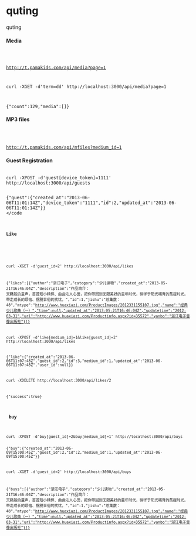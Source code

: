 quting
======

quting

<h4>Media</h4>
<code>

http://t.pamakids.com/api/media?page=1


curl -XGET  -d'term=dd' http://localhost:3000/api/media?page=1

{"count":129,"media":[]}
</code>

<h4>MP3 files</h4>
<code>

http://t.pamakids.com/api/mfiles?medium_id=1
</code>

<h4>Guest Registration</h4>

<code>
curl -XPOST -d'guest[device_token]=1111' http://localhost:3000/api/guests

{"guest":{"created_at":"2013-06-06T11:01:14Z","device_token":"1111","id":2,"updated_at":"2013-06-06T11:01:14Z"}}
</code

<h4>Like</h4>

<code>

curl -XGET -d'guest_id=2' http://localhost:3000/api/likes

{"likes":[{"author":"浙江电子","category":"少儿读物","created_at":"2013-05-21T16:46:04Z","description":"作品简介： 天籁般的童声，首首短小精悍、曲曲沁人心田，把你带回到无限美好的童年时代，徜徉于阳光哺育的孩提时光。带走成长的烦恼、摆脱世俗的扰忧。","id":1,"jishu":"总集数：48","mtype":"http://www.huaxiazi.com/ProductImages/2012331155107.jpg","name":"经典少儿歌曲（一）","time":null,"updated_at":"2013-05-21T16:46:04Z","updatetime":"2012-03-31","url":"http://www.huaxiazi.com/Productinfo.aspx?id=35572","yanbo":"浙江电子音像出版社"}]}

 curl -XPOST -d'like[medium_id]=1&like[guest_id]=2' http://localhost:3000/api/likes

 {"like":{"created_at":"2013-06-06T11:07:48Z","guest_id":2,"id":3,"medium_id":1,"updated_at":"2013-06-06T11:07:48Z","user_id":null}}


 curl -XDELETE  http://localhost:3000/api/likes/2

 {"success":true}
</code>

<h4> buy</h4>
<code>
curl -XPOST -d'buy[guest_id]=2&buy[medium_id]=1' http://localhost:3000/api/buys

{"buy":{"created_at":"2013-06-09T15:08:45Z","guest_id":2,"id":2,"medium_id":1,"updated_at":"2013-06-09T15:08:45Z"}}


curl -XGET -d'guest_id=2' http://localhost:3000/api/buys

{"buys":[{"author":"浙江电子","category":"少儿读物","created_at":"2013-05-21T16:46:04Z","description":"作品简介： 天籁般的童声，首首短小精悍、曲曲沁人心田，把你带回到无限美好的童年时代，徜徉于阳光哺育的孩提时光。带走成长的烦恼、摆脱世俗的扰忧。","id":1,"jishu":"总集数：48","mtype":"http://www.huaxiazi.com/ProductImages/2012331155107.jpg","name":"经典少儿歌曲（一）","time":null,"updated_at":"2013-05-21T16:46:04Z","updatetime":"2012-03-31","url":"http://www.huaxiazi.com/Productinfo.aspx?id=35572","yanbo":"浙江电子音像出版社"}]}
</code>
